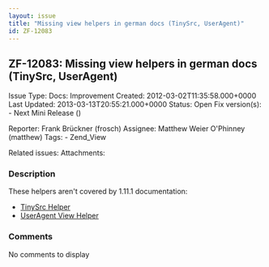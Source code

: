 ```yaml
---
layout: issue
title: "Missing view helpers in german docs (TinySrc, UserAgent)"
id: ZF-12083
---
```


ZF-12083: Missing view helpers in german docs (TinySrc, UserAgent)
------------------------------------------------------------------

 Issue Type: Docs: Improvement Created: 2012-03-02T11:35:58.000+0000 Last Updated: 2013-03-13T20:55:21.000+0000 Status: Open Fix version(s): - Next Mini Release ()
 
 Reporter:  Frank Brückner (frosch)  Assignee:  Matthew Weier O'Phinney (matthew)  Tags: - Zend\_View
 
 Related issues: 
 Attachments: 
### Description

These helpers aren't covered by 1.11.1 documentation:

- [TinySrc Helper](http://framework.zend.com/manual/en/zend.view.helpers.html#zend.view.helpers.initial.tiny-src)
- [UserAgent View Helper](http://framework.zend.com/manual/en/zend.view.helpers.html#zend.view.helpers.initial.user-agent)
 


 

### Comments

No comments to display